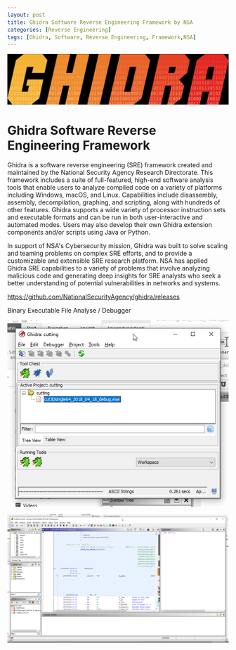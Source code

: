 ```yaml
---
layout: post
title: Ghidra Software Reverse Engineering Framework by NSA
categories: [Reverse Engineering]
tags: [Ghidra, Software, Reverse Engineering, Framework,NSA]
--- 
```

![](../pics/20230705173641_ghidra.png)
# Ghidra Software Reverse Engineering Framework

Ghidra is a software reverse engineering (SRE) framework created and maintained by the National Security Agency Research Directorate. This framework includes a suite of full-featured, high-end software analysis tools that enable users to analyze compiled code on a variety of platforms including Windows, macOS, and Linux. Capabilities include disassembly, assembly, decompilation, graphing, and scripting, along with hundreds of other features. Ghidra supports a wide variety of processor instruction sets and executable formats and can be run in both user-interactive and automated modes. Users may also develop their own Ghidra extension components and/or scripts using Java or Python.

In support of NSA's Cybersecurity mission, Ghidra was built to solve scaling and teaming problems on complex SRE efforts, and to provide a customizable and extensible SRE research platform. NSA has applied Ghidra SRE capabilities to a variety of problems that involve analyzing malicious code and generating deep insights for SRE analysts who seek a better understanding of potential vulnerabilities in networks and systems.


<https://github.com/NationalSecurityAgency/ghidra/releases>

Binary Executable  File Analyse / Debugger 

![](../pic/20220822123959_ghidra.png)  

![](../pic/20220822124028_ghidra.png)  

